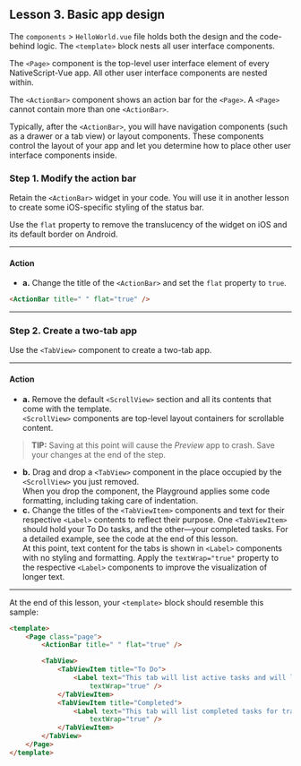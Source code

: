 ## Lesson 3. Basic app design

The `components` > `HelloWorld.vue` file holds both the design and the code-behind logic. The `<template>` block nests all user interface components.

The `<Page>` component is the top-level user interface element of every NativeScript-Vue app. All other user interface components are nested within.

The `<ActionBar>` component shows an action bar for the `<Page>`. A `<Page>` cannot contain more than one `<ActionBar>`.

Typically, after the `<ActionBar>`, you will have navigation components (such as a drawer or a tab view) or layout components. These components control the layout of your app and let you determine how to place other user interface components inside.

### Step 1. Modify the action bar

Retain the `<ActionBar>` widget in your code. You will use it in another lesson to create some iOS-specific styling of the status bar.

Use the `flat` property to remove the translucency of the widget on iOS and its default border on Android.

<hr data-action="start" />

#### Action

* **a.** Change the title of the `<ActionBar>` and set the `flat` property to `true`.

```HTML
<ActionBar title=" " flat="true" />
```

<hr data-action="end" />

### Step 2. Create a two-tab app

Use the `<TabView>` component to create a two-tab app.

<hr data-action="start" />

#### Action

* **a.** Remove the default `<ScrollView>` section and all its contents that come with the template.<br/>`<ScrollView>` components are top-level layout containers for scrollable content.

> **TIP:**
> Saving at this point will cause the *Preview* app to crash. Save your changes at the end of the step.

* **b.** Drag and drop a `<TabView>` component in the place occupied by the `<ScrollView>` you just removed.<br/>When you drop the component, the Playground applies some code formatting, including taking care of indentation.
* **c.** Change the titles of the `<TabViewItem>` components and text for their respective `<Label>` contents to reflect their purpose. One `<TabViewItem>` should hold your To Do tasks, and the other&mdash;your completed tasks. For a detailed example, see the code at the end of this lesson.<br/>At this point, text content for the tabs is shown in `<Label>` components with no styling and formatting. Apply the `textWrap="true"` property to the respective `<Label>` components to improve the visualization of longer text.

<hr data-action="end" />

At the end of this lesson, your `<template>` block should resemble this sample:

```HTML
<template>
    <Page class="page">
        <ActionBar title=" " flat="true" />

        <TabView>
            <TabViewItem title="To Do">
                <Label text="This tab will list active tasks and will let users add new tasks."
                    textWrap="true" />
            </TabViewItem>
            <TabViewItem title="Completed">
                <Label text="This tab will list completed tasks for tracking."
                    textWrap="true" />
            </TabViewItem>
        </TabView>
    </Page>
</template>
```